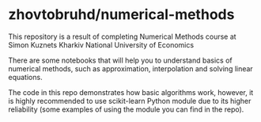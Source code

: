 # zhovtobruhd/numerical-methods

This repository is a result of completing Numerical Methods course at Simon Kuznets Kharkiv National University of Economics

There are some notebooks that will help you to understand basics of numerical methods, such as approximation, interpolation and solving linear equations.  

The code in this repo demonstrates how basic algorithms work, however, it is highly recommended to use scikit-learn Python module due to its higher reliability (some examples of using the module you can find in the repo).
